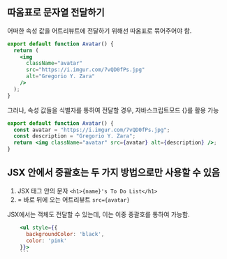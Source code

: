## 따옴표로 문자열 전달하기

어떠한 속성 값을 어트리뷰트에 전달하기 위해선 따옴표로 묶어주어야 함.

```jsx
export default function Avatar() {
  return (
    <img
      className="avatar"
      src="https://i.imgur.com/7vQD0fPs.jpg"
      alt="Gregorio Y. Zara"
    />
  );
}
```

그러나, 속성 값들을 식별자를 통하여 전달할 경우, 자바스크립트모드 {}를 활용 가능

```jsx
export default function Avatar() {
  const avatar = "https://i.imgur.com/7vQD0fPs.jpg";
  const description = "Gregorio Y. Zara";
  return <img className="avatar" src={avatar} alt={description} />;
}
```

## JSX 안에서 중괄호는 두 가지 방법으로만 사용할 수 있음

1. JSX 태그 안의 문자 `<h1>{name}'s To Do List</h1>`
2. = 바로 뒤에 오는 어트리뷰트 `src={avatar}`

JSX에서는 객체도 전달할 수 있는데, 이는 이중 중괄호를 통하여 가능함.

````jsx
    <ul style={{
      backgroundColor: 'black',
      color: 'pink'
    }}>
    ```
````
